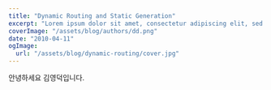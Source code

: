 ```yaml
---
title: "Dynamic Routing and Static Generation"
excerpt: "Lorem ipsum dolor sit amet, consectetur adipiscing elit, sed do eiusmod tempor incididunt ut labore et dolore magna aliqua. Praesent elementum facilisis leo vel fringilla est ullamcorper eget. At imperdiet dui accumsan sit amet nulla facilities morbi tempus."
coverImage: "/assets/blog/authors/dd.png"
date: "2010-04-11"
ogImage:
  url: "/assets/blog/dynamic-routing/cover.jpg"
---
```


안녕하세요 김영덕입니다.
